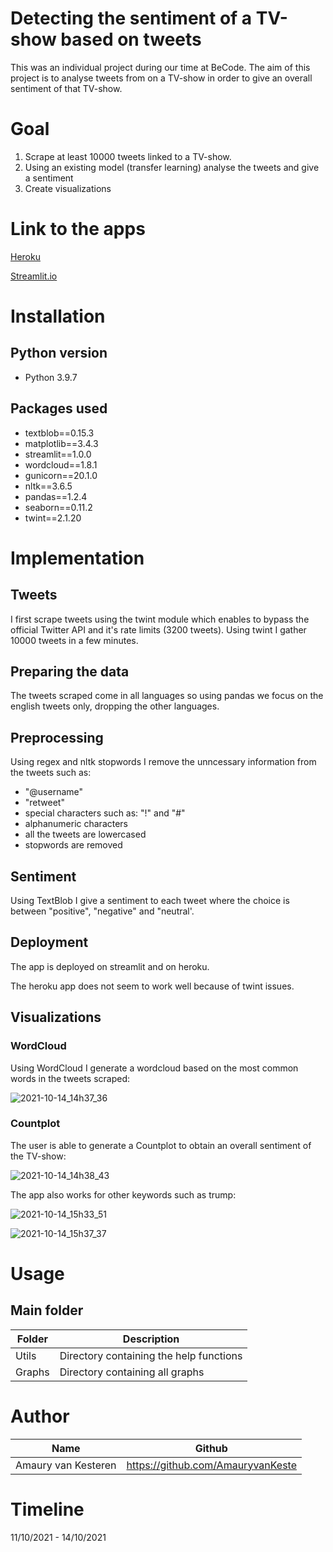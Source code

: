 # Detecting the sentiment of a TV-show based on tweets
This was an individual project during our time at BeCode.
The aim of this project is to analyse tweets from on a TV-show in order to give an overall sentiment of that TV-show.
# Goal
1. Scrape at least 10000 tweets linked to a TV-show.
2. Using an existing model (transfer learning) analyse the tweets and give a sentiment
3. Create visualizations

# Link to the apps
[Heroku](https://twitter-sentiment-tv.herokuapp.com/)

[Streamlit.io](https://share.streamlit.io/amauryvankeste/tv-show-tweet-sentiment/main/app.py)

# Installation
## Python version
* Python 3.9.7

## Packages used
* textblob==0.15.3
* matplotlib==3.4.3
* streamlit==1.0.0
* wordcloud==1.8.1
* gunicorn==20.1.0
* nltk==3.6.5
* pandas==1.2.4
* seaborn==0.11.2
* twint==2.1.20
# Implementation
## Tweets
I first scrape tweets using the twint module which enables to bypass the official Twitter API and it's rate limits (3200 tweets).
Using twint I gather 10000 tweets in a few minutes.
## Preparing the data
The tweets scraped come in all languages so using pandas we focus on the english tweets only, dropping the other languages.
## Preprocessing
Using regex and nltk stopwords I remove the unncessary information from the tweets such as:
* "@username"
* "retweet"
* special characters such as: "!" and "#"
* alphanumeric characters
* all the tweets are lowercased
* stopwords are removed
## Sentiment
Using TextBlob I give a sentiment to each tweet where the choice is between "positive", "negative" and "neutral'.
## Deployment
The app is deployed on streamlit and on heroku.

The heroku app does not seem to work well because of twint issues.
## Visualizations
### WordCloud
Using WordCloud I generate a wordcloud based on the most common words in the tweets scraped:

![2021-10-14_14h37_36](https://user-images.githubusercontent.com/84380197/137319164-06ecd624-817e-475d-8038-f4ee26138782.png)

### Countplot
The user is able to generate a Countplot to obtain an overall sentiment of the TV-show:

![2021-10-14_14h38_43](https://user-images.githubusercontent.com/84380197/137319046-d3be5e3d-eb75-446a-85bd-4e709b1a970b.png)

The app also works for other keywords such as trump:

![2021-10-14_15h33_51](https://user-images.githubusercontent.com/84380197/137328857-0d3d30d5-b3d3-4084-9146-6fb78fae3782.png)


![2021-10-14_15h37_37](https://user-images.githubusercontent.com/84380197/137328863-fc138d28-69a0-458d-8c67-a063dfc569d5.png)

# Usage

## Main folder
| Folder            | Description                                                 |
|-------------------|-------------------------------------------------------------|
| Utils             | Directory containing the help functions                     |
| Graphs            | Directory containing all graphs                             |


# Author
| Name                   | Github                              |
|------------------------|-------------------------------------|
| Amaury van Kesteren    | https://github.com/AmauryvanKeste   |




# Timeline
11/10/2021 - 14/10/2021
